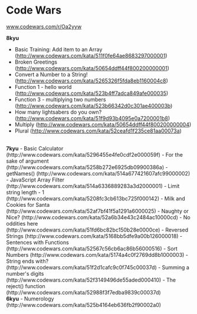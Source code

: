 Code Wars
=================================
www.codewars.com/r/Oa2yyw

<b>8kyu </b>
- Basic Training: Add item to an Array (http://www.codewars.com/kata/511f0fe64ae8683297000001)
- Broken Greetings (http://www.codewars.com/kata/50654ddff44f800200000001)
- Convert a Number to a String! (http://www.codewars.com/kata/5265326f5fda8eb1160004c8)
- Function 1 - hello world (http://www.codewars.com/kata/523b4ff7adca849afe000035)
- Function 3 - multiplying two numbers (http://www.codewars.com/kata/523b66342d0c301ae400003b)
- How many lightsabers do you own? (http://www.codewars.com/kata/51f9d93b4095e0a7200001b8)
- Multiply (http://www.codewars.com/kata/50654ddff44f800200000004)
- Plural (http://www.codewars.com/kata/52ceafd1f235ce81aa00073a)

<br>
<b>7kyu</b>
- Basic Calculator (http://www.codewars.com/kata/5296455e4fe0cdf2e000059f)
- For the sake of argument (http://www.codewars.com/kata/5258b272e6925db09900386a)
- getNames() (http://www.codewars.com/kata/514a677421607afc99000002)
- JavaScript Array Filter (http://www.codewars.com/kata/514a6336889283a3d2000001)
- Limit string length - 1 (http://www.codewars.com/kata/5208fc3cb613bc725f000142)
- Milk and Cookies for Santa (http://www.codewars.com/kata/52af7bf41f5a1291a6000025)
- Naughty or Nice? (http://www.codewars.com/kata/52a6b34e43c2484ac10000cd)
- No oddities here (http://www.codewars.com/kata/51fd6bc82bc150b28e0000ce)
- Reversed Strings (http://www.codewars.com/kata/5168bb5dfe9a00b126000018)
- Sentences with Functions (http://www.codewars.com/kata/52567c56cb6ac86b56000516)
- Sort Numbers (http://www.codewars.com/kata/5174a4c0f2769dd8b1000003)
- String ends with? (http://www.codewars.com/kata/51f2d1cafc9c0f745c00037d)
- Summing a number's digits (http://www.codewars.com/kata/52f3149496de55aded000410)
- The reject() function (http://www.codewars.com/kata/52988f3f7edba9839c00037d)

<br>
<b>6kyu</b>
- Numerology (http://www.codewars.com/kata/525b4164eb636fb2f90002a0)

